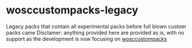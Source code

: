 # wosccustompacks-legacy
Legacy packs that contain all experimental packs before full blown custom packs came
Disclamer: anything provided here are provided as is, with no support as the development is now focusing on [wosccustompacks](https://github.com/worldofsteelcraft/wosccustompacks)
